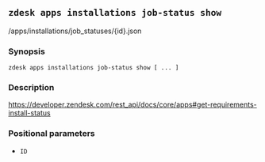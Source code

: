 ## `zdesk apps installations job-status show`

/apps/installations/job_statuses/{id}.json

### Synopsis

    zdesk apps installations job-status show [ ... ]

### Description

https://developer.zendesk.com/rest_api/docs/core/apps#get-requirements-install-status

### Positional parameters

* `ID`

